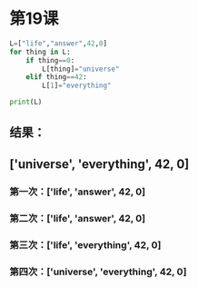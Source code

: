 # 第19课
```python
L=["life","answer",42,0]
for thing in L:
    if thing==0:
        L[thing]="universe"
    elif thing==42:
        L[1]="everything"

print(L)
```
## 结果：
## ['universe', 'everything', 42, 0]
### 第一次：['life', 'answer', 42, 0]
### 第二次：['life', 'answer', 42, 0]
### 第三次：['life', 'everything', 42, 0]
### 第四次：['universe', 'everything', 42, 0]

